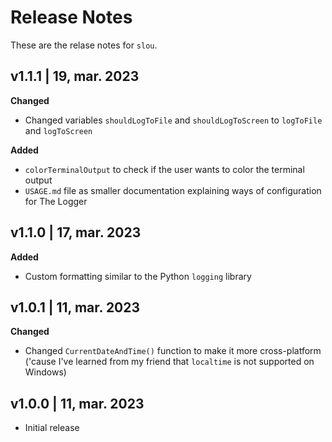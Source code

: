 # Release Notes
These are the relase notes for `slou`.

## v1.1.1 | 19, mar. 2023
**Changed**
- Changed variables `shouldLogToFile` and `shouldLogToScreen` to `logToFile` and `logToScreen`

**Added**
- `colorTerminalOutput` to check if the user wants to color the terminal output
- `USAGE.md` file as smaller documentation explaining ways of configuration for The Logger

## v1.1.0 | 17, mar. 2023
**Added**
- Custom formatting similar to the Python `logging` library

## v1.0.1 | 11, mar. 2023
**Changed**
- Changed `CurrentDateAndTime()` function to make it more cross-platform ('cause I've learned from my friend that `localtime` is not supported on Windows)

## v1.0.0 | 11, mar. 2023
- Initial release
